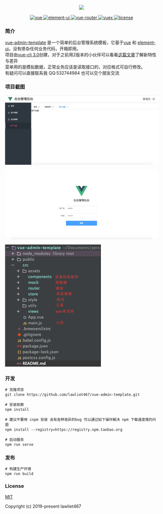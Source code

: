 <p align=center>
<img width=200 src="https://cn.vuejs.org/images/logo.png" />
</p>
<p align="center">
  <a href="https://github.com/vuejs/vue">
    <img src="https://img.shields.io/badge/vue-2.5.22-brightgreen.svg" alt="vue">
  </a>
  <a href="https://github.com/ElemeFE/element">
    <img src="https://img.shields.io/badge/element--ui-2.5.4-brightgreen.svg" alt="element-ui">
  </a>
  <a href="https://github.com/vuejs/vue-router">
    <img src="https://img.shields.io/badge/vue--router-3.0.1-yellowgreen.svg" alt="vue-router">
  </a>
  <a href="https://github.com/vuejs/vuex">
    <img src="https://img.shields.io/badge/vuex-3.0.1-orange.svg" alt="vuex">
  </a>
  <a href="https://github.com/lawliet467/vue-admin-template/blob/dev/License">
    <img src="https://img.shields.io/github/license/mashape/apistatus.svg" alt="license">
  </a>
</p>

### 简介
[vue-admin-template](https://github.com/lawliet467/vue-admin-template) 是一个简单的后台管理系统模板，它基于[vue](https://cn.vuejs.org/) 和 [element-ui](http://element-cn.eleme.io/#/zh-CN)。没有掺杂任何业务代码，开箱即用。  
项目由[vue-cli 3.0](https://cli.vuejs.org/zh/)创建，对于之前用2版本的小伙伴可以看看[这篇文章](https://www.jianshu.com/p/25987d0d4c4e)了解新特性与差异  
菜单用的是模拟数据，正常业务应该是读取接口的，对应格式可自行修改。  
有疑问可以直接联系我 QQ:532744984 也可以交个朋友交流
### 项目截图
![主界面](./jietu/vue1.jpg "主界面")

![登录界面](./jietu/vue2.jpg "登录界面")

![项目结构](./jietu/vue3.png "项目结构")

### 开发

```
# 克隆项目
git clone https://github.com/lawliet467/vue-admin-template.git

# 安装依赖
npm install

# 建议不要用 cnpm 安装 会有各种诡异的bug 可以通过如下操作解决 npm 下载速度慢的问题
npm install --registry=https://registry.npm.taobao.org

# 启动服务
npm run serve
```

### 发布

```
# 构建生产环境
npm run build
```

### License
[MIT](https://github.com/lawliet467/vue-admin-template/License)  

Copyright (c) 2019-present lawliet467
